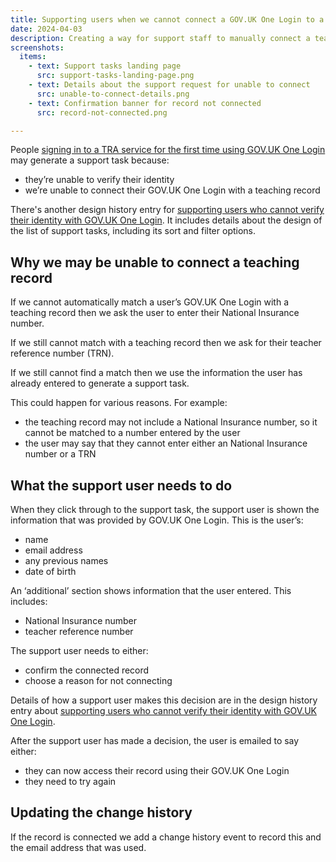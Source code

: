 ```yaml
---
title: Supporting users when we cannot connect a GOV.UK One Login to a teaching record
date: 2024-04-03
description: Creating a way for support staff to manually connect a teaching record.
screenshots:
  items:
    - text: Support tasks landing page
      src: support-tasks-landing-page.png
    - text: Details about the support request for unable to connect
      src: unable-to-connect-details.png
    - text: Confirmation banner for record not connected
      src: record-not-connected.png

---
```


People [signing in to a TRA service for the first time using GOV.UK One Login](/qualifications-service/signing-in-for-the-first-time-using-govuk-one-login/) may generate a support task because:

- they’re unable to verify their identity
- we’re unable to connect their GOV.UK One Login with a teaching record

There's another design history entry for [supporting users who cannot verify their identity with GOV.UK One Login](/trs-console/supporting-users-who-cant-verify-their-identity-with-govuk-one-login). It includes details about the design of the list of support tasks, including its sort and filter options.

## Why we may be unable to connect a teaching record

If we cannot automatically match a user’s GOV.UK One Login with a teaching record then we ask the user to enter their National Insurance number.

If we still cannot match with a teaching record then we ask for their teacher reference number (TRN).

If we still cannot find a match then we use the information the user has already entered to generate a support task.

This could happen for various reasons. For example:

- the teaching record may not include a National Insurance number, so it cannot be matched to a number entered by the user
- the user may say that they cannot enter either an National Insurance number or a TRN

## What the support user needs to do

When they click through to the support task, the support user is shown the information that was provided by GOV.UK One Login. This is the user’s:

- name
- email address
- any previous names
- date of birth

An ‘additional’ section shows information that the user entered. This includes:

- National Insurance number
- teacher reference number

The support user needs to either:

- confirm the connected record
- choose a reason for not connecting

Details of how a support user makes this decision are in the design history entry about [supporting users who cannot verify their identity with GOV.UK One Login](/trs-console/supporting-users-who-cant-verify-their-identity-with-govuk-one-login).

After the support user has made a decision, the user is emailed to say either:

- they can now access their record using their GOV.UK One Login
- they need to try again

## Updating the change history

If the record is connected we add a change history event to record this and the email address that was used.
